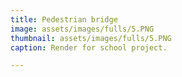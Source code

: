 ```yaml
---
title: Pedestrian bridge
image: assets/images/fulls/5.PNG
thumbnail: assets/images/fulls/5.PNG
caption: Render for school project.

---
```

